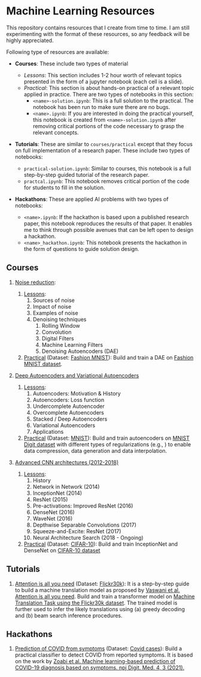 # Machine Learning Resources

This repository contains resources that I create from time to time.
I am still experimenting with the format of these resources, so any feedback will be highly appreciated.

Following type of resources are available:

- **Courses**: These include two types of material
  - *Lessons*: This section includes 1-2 hour worth of relevant topics presented in the form of a jupyter notebook (each cell is a slide).
  - *Practical*: This section is about hands-on practical of a relevant topic applied in practice. There are two types of notebooks in this section:
    - `<name>-solution.ipynb`: This is a full solution to the practical. The notebook has been run to make sure there are no bugs.
    - `<name>.ipynb`: If you are interested in doing the practical yourself, this notebook is created from `<name>-solution.ipynb` after removing critical portions of the code necessary to grasp the relevant concepts.

- **Tutorials**: These are similar to `courses/practical` except that they focus on full implementation of a research paper. These include two types of notebooks:
  - `practical-solution.ipynb`: Similar to courses, this notebook is a full step-by-step guided tutorial of the research paper.
  - `practcal.ipynb`: This notebook removes critical portion of the code for students to fill in the solution.


- **Hackathons**: These are applied AI problems with two types of notebooks:
  - `<name>.ipynb`: If the hackathon is based upon a published research paper, this notebook reproduces the results of that paper. It enables me to think through possible avenues that can be left open to design a hackathon.
  - `<name>_hackathon.ipynb`: This notebook presents the hackathon in the form of questions to guide solution design.

## Courses

1. [Noise reduction](courses/noise-reduction):
   1. [Lessons](courses/noise-reduction/lessons/noise-reduction-interactive-slides.ipynb):
      1. Sources of noise
      2. Impact of noise
      3. Examples of noise
      4. Denoising techniques
         1. Rolling Window
         2. Convolution
         3. Digital Filters
         4. Machine Learning Filters
         5. Denoising Autoencoders (DAE)
   2. [Practical](courses/noise-reduction/practical/noise-reduction-practical-solution.ipynb) (Dataset: [Fashion MNIST](https://github.com/zalandoresearch/fashion-mnist)): Build and train a DAE on [Fashion MNIST dataset](https://github.com/zalandoresearch/fashion-mnist).


2. [Deep Autoencoders and Variational Autoencoders](courses/deep-autoencoders)
   1. [Lessons](courses/deep-autoencoders/lessons/deep-autoencoders-slides-interactive.ipynb):
       1. Autoencoders: Motivation & History
       2. Autoencoders: Loss function
       3. Undercomplete Autoencoder
       4. Overcomplete Autoencoders
       4. Stacked / Deep Autoencoders
       5. Variational Autoencoders
       6. Applications
   2. [Practical](courses/deep-autoencoders/practical/deep-autoencoders-practical-solution-full.ipynb) (Dataset: [MNIST](http://yann.lecun.com/exdb/mnist/)): Build and train autoencoders on [MNIST Digit dataset](http://yann.lecun.com/exdb/mnist/) with different types of regularizations (e.g., ) to enable data compression, data generation and data interpolation.


3. [Advanced CNN architectures (2012-2018)](courses/mna/)
   1. [Lessons](courses/mna/lessons/mna-interactive.ipynb):
      1. History
      2. Network in Network (2014)
      3. InceptionNet (2014)
      4. ResNet (2015)
      5. Pre-activations: Improved ResNet (2016)
      6. DenseNet (2016)
      7. WaveNet (2016)
      8. Depthwise Separable Convolutions (2017)
      9. Squeeze-and-Excite: ResNet (2017)
      10. Neural Architecture Search (2018 - Ongoing)
   2. [Practical](courses/mna/practical/mna-practical-solution.ipynb) (Dataset: [CIFAR-10](https://www.cs.toronto.edu/~kriz/cifar.html)): Build and train InceptionNet and DenseNet on [CIFAR-10 dataset](https://www.cs.toronto.edu/~kriz/cifar.html)


## Tutorials

1. [Attention is all you need](tutorials/attention_is_all_you_need/practical-solution.ipynb) (Dataset: [Flickr30k](http://www.statmt.org/wmt16/multimodal-task.html#task1)): It is a step-by-step guide to build a machine translation model as proposed by [Vaswani et al. Attention is all you need](https://arxiv.org/abs/1706.03762). Build and train a transformer model on [Machine Translation Task using the Flickr30k dataset](http://www.statmt.org/wmt16/multimodal-task.html#task1). The trained model is further used to infer the likely translations using (a) greedy decoding and (b) beam search inference procedures.


## Hackathons

1. [Prediction of COVID from symptoms](hackathons/COVID_diagnosis/COVID_diagnosis.ipynb) (Dataset: [Covid cases](https://github.com/nshomron/covidpred)): Build a practical classifier to detect COVID from reported symptoms. It is based on the work by [Zoabi et al. Machine learning-based prediction of COVID-19 diagnosis based on symptoms. npj Digit. Med. 4, 3 (2021).](https://www.nature.com/articles/s41746-020-00372-6)
